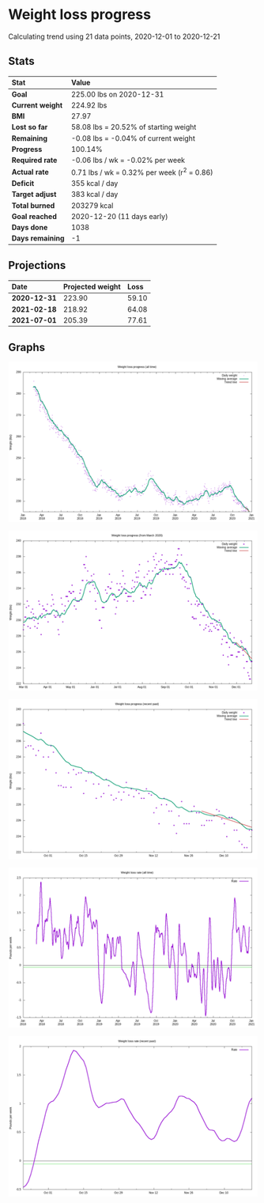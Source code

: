 # Weight loss progress

Calculating trend using 21 data points, 2020-12-01 to 2020-12-21

## Stats

Stat|Value
:-|:-
**Goal**|225.00 lbs on 2020-12-31
**Current weight**|224.92 lbs
**BMI**|27.97
**Lost so far**|58.08 lbs = 20.52% of starting weight
**Remaining**|-0.08 lbs = -0.04% of current  weight
**Progress**|100.14%
**Required rate**|-0.06 lbs / wk = -0.02% per week
**Actual rate**|0.71 lbs / wk = 0.32% per week  (r<sup>2</sup> = 0.86)
**Deficit**|355 kcal / day
**Target adjust**|383 kcal / day
**Total burned**|203279 kcal
**Goal reached**|2020-12-20 (11 days early)
**Days done**|1038
**Days remaining**|-1

## Projections

Date|Projected weight|Loss
:-|:-|:-
**2020-12-31**|223.90|59.10
**2021-02-18**|218.92|64.08
**2021-07-01**|205.39|77.61

## Graphs

![](weight-graph-alltime.png)

![](weight-graph-covid.png)

![](weight-graph-recent.png)

![](rate-graph-alltime.png)

![](rate-graph-recent.png)
